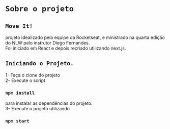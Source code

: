# `Sobre o projeto`

## `Move It!`  
projeto idealizado pela equipe da Rocketseat, e ministrado na quarta edição do NLW pelo instrutor Diego Fernandes.<br>
Foi iniciado em React e depois recriado utilizando next.js.<br>


## `Iniciando o Projeto.`

1- Faça o clone do projeto<br>
2- Execute o script
### `npm install`
para instalar as dependências do projeto.<br>
3- Execute o projeto utilizando
### `npm start`